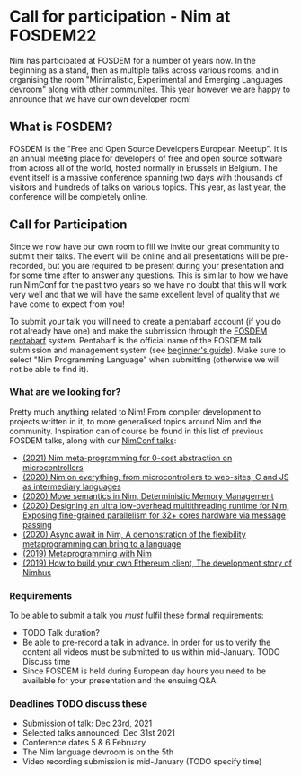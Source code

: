 # Call for participation - Nim at FOSDEM22
Nim has participated at FOSDEM for a number of years now. In the beginning as a
stand, then as multiple talks across various rooms, and in organising the room
"Minimalistic, Experimental and Emerging Languages devroom" along with other
communites. This year however we are happy to announce that we have our own
developer room!

## What is FOSDEM?
FOSDEM is the "Free and Open Source Developers European Meetup". It is an annual
meeting place for developers of free and open source software from across all of
the world, hosted normally in Brussels in Belgium. The event itself is a massive
conference spanning two days with thousands of visitors and hundreds of talks on
various topics. This year, as last year, the conference will be completely
online.

## Call for Participation
Since we now have our own room to fill we invite our great community to submit
their talks. The event will be online and all presentations will be pre-recorded,
but you are required to be present during your presentation and for some time
after to answer any questions. This is similar to how we have run NimConf for the
past two years so we have no doubt that this will work very well and that we will
have the same excellent level of quality that we have come to expect from you!

To submit your talk you will need to create a pentabarf account (if you do not already have one)
and make the submission through the [FOSDEM
pentabarf](https://penta.fosdem.org/submission/) system.
Pentabarf is the official name of the FOSDEM talk submission and management system
(see [beginner's guide](https://medium.com/@maartjeme/beginners-guide-to-pentabarf-78808a1ce5bf)).
Make sure to select "Nim
Programming Language" when submitting (otherwise we will not be able to find it).

### What are we looking for?
Pretty much anything related to Nim! From compiler development to projects
written in it, to more generalised topics around Nim and the community.
Inspiration can of course be found in this list of previous FOSDEM talks, along
with our [NimConf
talks](https://www.youtube.com/channel/UCDAYn_VFt0VisL5-1a5Dk7Q):

- [(2021) Nim meta-programming for 0-cost abstraction on microcontrollers](https://archive.fosdem.org/2021/schedule/event/nimdsl/)
- [(2020) Nim on everything, from microcontrollers to web-sites, C and JS as intermediary languages](https://archive.fosdem.org/2020/schedule/event/nimoneverything/)
- [(2020) Move semantics in Nim, Deterministic Memory Management](https://archive.fosdem.org/2020/schedule/event/nimmovesemantics/)
- [(2020) Designing an ultra low-overhead multithreading runtime for Nim, Exposing fine-grained parallelism for 32+ cores hardware via message passing](https://archive.fosdem.org/2020/schedule/event/nimultralowoverheadruntime/)
- [(2020) Async await in Nim, A demonstration of the flexibility metaprogramming can bring to a language](https://archive.fosdem.org/2020/schedule/event/asyncawaitnim/)
- [(2019) Metaprogramming with Nim](https://archive.fosdem.org/2019/schedule/event/nim_metaprogramming/)
- [(2019) How to build your own Ethereum client, The development story of Nimbus](https://archive.fosdem.org/2019/schedule/event/nimbus/)

### Requirements
To be able to submit a talk you _must_ fulfil these formal requirements:

- TODO Talk duration?
- Be able to pre-record a talk in advance. In order for us to verify the content
all videos must be submitted to us within mid-January. TODO Discuss time
- Since FOSDEM is held during European day hours you need to be available for your
presentation and the ensuing Q&A.

### Deadlines TODO discuss these
- Submission of talk: Dec 23rd, 2021
- Selected talks announced: Dec 31st 2021
- Conference dates 5 & 6 February 
- The Nim language devroom is on the 5th
- Video recording submission is mid-January (TODO specify time)
